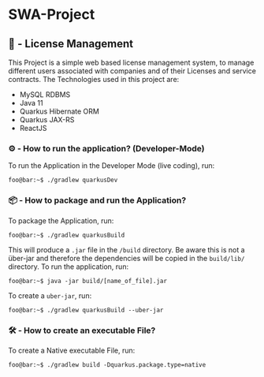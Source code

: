 # SWA-Project

## 📌 - License Management

This Project is a simple web based license management system, to manage different users associated with companies and of their Licenses and service contracts.
The Technologies used in this project are:

- MySQL RDBMS
- Java 11
- Quarkus Hibernate ORM
- Quarkus JAX-RS
- ReactJS

### ⚙️ - How to run the application? (Developer-Mode)

To run the Application in the Developer Mode (live coding), run:

```
foo@bar:~$ ./gradlew quarkusDev
```

### 📦 - How to package and run the Application?

To package the Application, run:

```
foo@bar:~$ ./gradlew quarkusBuild
```

This will produce a `.jar` file in the `/build` directory.
Be aware this is not a über-jar and therefore the dependencies will be copied in the `build/lib/` directory.
To run the application, run:

```
foo@bar:~$ java -jar build/[name_of_file].jar
```

To create a `uber-jar`, run:

```
foo@bar:~$ ./gradlew quarkusBuild --uber-jar
```

### 🛠️ - How to create an executable File?

To create a Native executable File, run:

```
foo@bar:~$ ./gradlew build -Dquarkus.package.type=native
```
